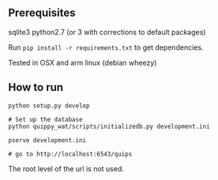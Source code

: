 ## Prerequisites
sqlite3
python2.7 (or 3 with corrections to default packages)

Run `pip install -r requirements.txt` to get dependencies.

Tested in OSX and arm linux (debian wheezy)

## How to run

```
python setup.py develop

# Set up the database
python quippy_wat/scripts/initializedb.py development.ini

pserve development.ini

# go to http://localhost:6543/quips
```

The root level of the url is not used.
